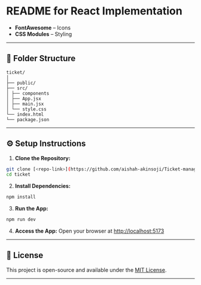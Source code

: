 # README for React Implementation
- **FontAwesome** – Icons
- **CSS Modules** – Styling


---


## 📁 Folder Structure
```
ticket/
│
├── public/
├── src/
│ ├── components
│ ├── App.jsx
│ ├── main.jsx
│ └── style.css
└── index.html
└── package.json
```


---


## ⚙️ Setup Instructions
1. **Clone the Repository:**
```bash
git clone [<repo-link>](https://github.com/aishah-akinsoji/Ticket-management-react)
cd ticket
```
2. **Install Dependencies:**
```bash
npm install
```
3. **Run the App:**
```bash
npm run dev
```
4. **Access the App:**
Open your browser at [http://localhost:5173](http://localhost:5173)


---


## 📜 License
This project is open-source and available under the [MIT License](LICENSE).


---
